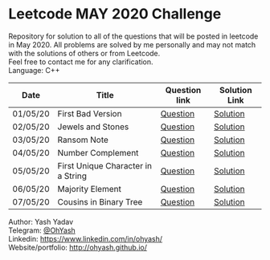 # Leetcode MAY 2020 Challenge
Repository for solution to all of the questions that will be posted in leetcode in May 2020. All problems are solved by me personally and may not match with the solutions of others or from Leetcode.  
Feel free to contact me for any clarification.  
Language: C++  

| Date | Title | Question link | Solution Link |
|--|--|--|--|
| 01/05/20 | First Bad Version | [Question](https://leetcode.com/explore/challenge/card/may-leetcoding-challenge/534/week-1-may-1st-may-7th/3316/) | [Solution](solutions/May_1_FirstBadVersion.cpp) |
| 02/05/20 | Jewels and Stones | [Question](https://leetcode.com/explore/challenge/card/may-leetcoding-challenge/534/week-1-may-1st-may-7th/3317/) | [Solution](solutions/May_2_JewelsAndStones.cpp) |
| 03/05/20 | Ransom Note | [Question](https://leetcode.com/explore/challenge/card/may-leetcoding-challenge/534/week-1-may-1st-may-7th/3318/) | [Solution](solutions/May_3_RansomNote.cpp) |
| 04/05/20 | Number Complement | [Question](https://leetcode.com/explore/challenge/card/may-leetcoding-challenge/534/week-1-may-1st-may-7th/3319/) | [Solution](solutions/May_4_NumberComplement.cpp) |
| 05/05/20 | First Unique Character in a String | [Question](https://leetcode.com/explore/challenge/card/may-leetcoding-challenge/534/week-1-may-1st-may-7th/3320/) | [Solution](solutions/May_5_FirstUniqueCharacterInAString.cpp) |
| 06/05/20 | Majority Element | [Question](https://leetcode.com/explore/challenge/card/may-leetcoding-challenge/534/week-1-may-1st-may-7th/3321/) | [Solution](solutions/May_6_MajorityElement.cpp) |
| 07/05/20 | Cousins in Binary Tree | [Question](https://leetcode.com/explore/challenge/card/may-leetcoding-challenge/534/week-1-may-1st-may-7th/3322/) | [Solution](solutions/May_7_CousinsInBinaryTree.cpp) |



Author: Yash Yadav  
Telegram: [@OhYash](https://t.me/ohyash)  
Linkedin: https://www.linkedin.com/in/ohyash/  
Website/portfolio: http://ohyash.github.io/  
